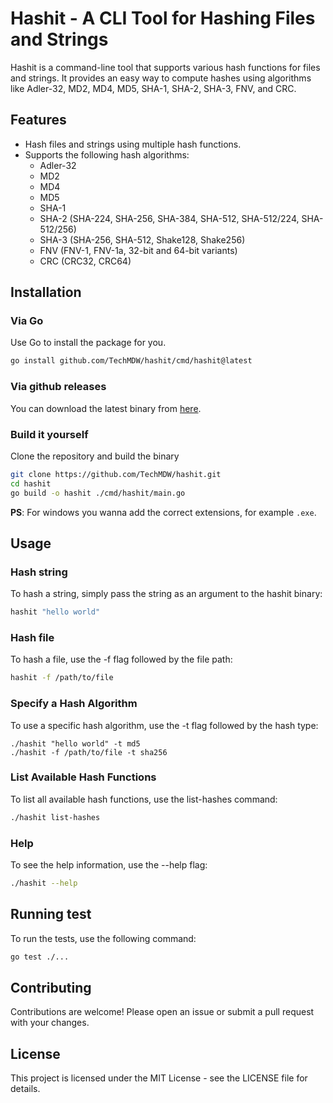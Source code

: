 # Hashit - A CLI Tool for Hashing Files and Strings

Hashit is a command-line tool that supports various hash functions for files and strings. It provides an easy way to compute hashes using algorithms like Adler-32, MD2, MD4, MD5, SHA-1, SHA-2, SHA-3, FNV, and CRC.

## Features

- Hash files and strings using multiple hash functions.
- Supports the following hash algorithms:
  - Adler-32
  - MD2
  - MD4
  - MD5
  - SHA-1
  - SHA-2 (SHA-224, SHA-256, SHA-384, SHA-512, SHA-512/224, SHA-512/256)
  - SHA-3 (SHA-256, SHA-512, Shake128, Shake256)
  - FNV (FNV-1, FNV-1a, 32-bit and 64-bit variants)
  - CRC (CRC32, CRC64)

## Installation

### Via Go

Use Go to install the package for you.

```sh
go install github.com/TechMDW/hashit/cmd/hashit@latest
```

### Via github releases

You can download the latest binary from [here](https://github.com/TechMDW/hashit/releases/latest).

### Build it yourself

Clone the repository and build the binary

```sh
git clone https://github.com/TechMDW/hashit.git
cd hashit
go build -o hashit ./cmd/hashit/main.go
```

**PS**: For windows you wanna add the correct extensions, for example `.exe`.

## Usage

### Hash string

To hash a string, simply pass the string as an argument to the hashit binary:

```sh
hashit "hello world"
```

### Hash file

To hash a file, use the -f flag followed by the file path:

```sh
hashit -f /path/to/file
```

### Specify a Hash Algorithm

To use a specific hash algorithm, use the -t flag followed by the hash type:

```
./hashit "hello world" -t md5
./hashit -f /path/to/file -t sha256
```

### List Available Hash Functions

To list all available hash functions, use the list-hashes command:

```sh
./hashit list-hashes
```

### Help

To see the help information, use the --help flag:

```sh
./hashit --help
```

## Running test

To run the tests, use the following command:

```sh
go test ./...
```

## Contributing

Contributions are welcome! Please open an issue or submit a pull request with your changes.

## License

This project is licensed under the MIT License - see the LICENSE file for details.
